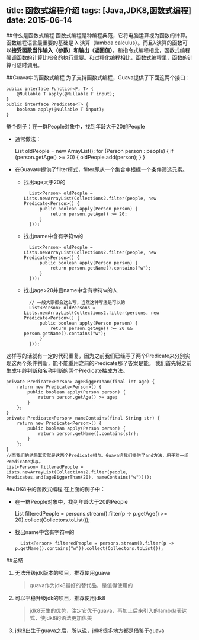 title: 函数式编程介绍
tags: [Java,JDK8,函数式编程]
date: 2015-06-14
---

##什么是函数式编程
函数式编程是种编程典范，它将电脑运算视为函数的计算。函数编程语言最重要的基础是 λ 演算（lambda calculus）。而且λ演算的函数可以**接受函数当作输入（参数）和输出（返回值）**。和指令式编程相比，函数式编程强调函数的计算比指令的执行重要。和过程化编程相比，函数式编程里，函数的计算可随时调用。

<!-- more -->

##Guava中的函数式编程
为了支持函数式编程，Guava提供了下面这两个接口：

	public interface Function<F, T> {
    	@Nullable T apply(@Nullable F input);
	}
	public interface Predicate<T> {
    	boolean apply(@Nullable T input);
	}

举个例子：在一群People对象中，找到年龄大于20的People
- 通常做法：

    List<Person> oldPeople = new ArrayList<Person>();
    for (Person person : people) {
        if (person.getAge() >= 20) {
            oldPeople.add(person);
        }
    }

- 在Guava中提供了filter模式，filter即从一个集合中根据一个条件筛选元素。
    - 找出age大于20的

            List<Person> oldPeople = Lists.newArrayList(Collections2.filter(people, new Predicate<Person>() {
                public boolean apply(Person person) {
                    return person.getAge() >= 20;
                }
            }));

    - 找出name中含有字符w的

            List<Person> oldPeople = Lists.newArrayList(Collections2.filter(people, new Predicate<Person>() {
                public boolean apply(Person person) {
                    return person.getName().contains("w");
                }
            }));

    - 找出age>20并且name中含有字符w的人

            // 一般大家都会这么写，当然这种写法是可以的
            List<Person> oldPersons = Lists.newArrayList(Collections2.filter(persons, new Predicate<Person>() {
                public boolean apply(Person person) {
                    return person.getAge() >= 20 && person.getName().contains("w");
                }
            }));

这样写的话就有一定的代码重复，因为之前我们已经写了两个Predicate来分别实现这两个条件判断，能不能重用之前的Predicate那？答案是能。 我们首先将之前生成年龄判断和名称判断的两个Predicate抽成方法。

    private Predicate<Person> ageBiggerThan(final int age) {
        return new Predicate<Person>() {
            public boolean apply(Person person) {
                return person.getAge() >= age;
            }
        };
    }
    private Predicate<Person> nameContains(final String str) {
        return new Predicate<Person>() {
            public boolean apply(Person person) {
                return person.getName().contains(str);
            }
        };
    }
    //而我们的结果其实就是这两个Predicate相与。Guava给我们提供了and方法，用于对一组Predicate求与。
    List<Person> filteredPeople = Lists.newArrayList(Collections2.filter(people, Predicates.and(ageBiggerThan(20), nameContains("w"))));

##JDK8中的函数式编程
在上面的例子中：
- 在一群People对象中，找到年龄大于20的People

    List<Person> filteredPeople = persons.stream().filter(p -> p.getAge() >= 20).collect(Collectors.toList());

- 找出name中含有字符w的

    	List<Person> filteredPeople = persons.stream().filter(p -> p.getName().contains("w")).collect(Collectors.toList());


##总结
1. 无法升级jdk版本的项目，推荐使用guava
    > guava作为jdk8最好的替代品，是值得使用的
2. 可以平稳升级jdk的项目，推荐使用jdk8
    > jdk8天生的优势，注定它优于guava，再加上后来引入的lambda表达式，使jdk8的语法更加优美
3. jdk8出生于guava之后，所以说，jdk8很多地方都是借鉴于guava

